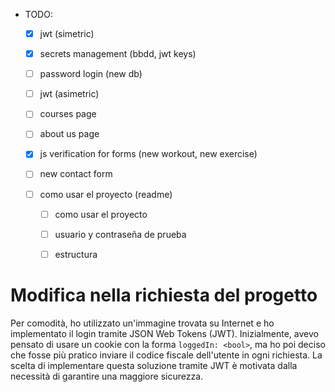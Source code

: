 - TODO:

    - [x] jwt (simetric)

    - [x] secrets management (bbdd, jwt keys)

    - [ ] password login (new db)

    - [ ] jwt (asimetric)

    - [ ] courses page

    - [ ] about us page

    - [x] js verification for forms (new workout, new exercise)

    - [ ] new contact form

    - [ ] como usar el proyecto (readme)

        - [ ] como usar el proyecto

        - [ ] usuario y contraseña de prueba

        - [ ] estructura

# Modifica nella richiesta del progetto

Per comodità, ho utilizzato un'immagine trovata su Internet e ho implementato il
login tramite JSON Web Tokens (JWT). Inizialmente, avevo pensato di usare un
cookie con la forma `loggedIn: <bool>`, ma ho poi deciso che fosse più pratico
inviare il codice fiscale dell'utente in ogni richiesta. La scelta di
implementare questa soluzione tramite JWT è motivata dalla necessità di
garantire una maggiore sicurezza.

